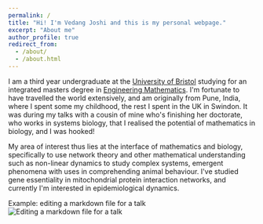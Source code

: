 ```yaml
---
permalink: /
title: "Hi! I'm Vedang Joshi and this is my personal webpage."
excerpt: "About me"
author_profile: true
redirect_from: 
  - /about/
  - /about.html
---
```


I am a third year undergraduate at the [University of Bristol](https://www.bristol.ac.uk) studying for an integrated masters degree in [Engineering Mathematics](http://www.bristol.ac.uk/engineering/departments/engineering-mathematics/). I'm fortunate to have travelled the world extensively, and am originally from Pune, India, where I spent some my childhood, the rest I spent in the UK in Swindon. It was during my talks with a cousin of mine who's finishing her doctorate, who works in systems biology, that I realised the potential of mathematics in biology, and I was hooked! 

My area of interest thus lies at the interface of mathematics and biology, specifically to use network theory and other mathematical understanding such as non-linear dynamics to study complex systems, emergent phenomena with uses in comprehending animal behaviour. I've studied gene essentiality in mitochondrial protein interaction networks, and currently I'm interested in epidemiological dynamics. 


Example: editing a markdown file for a talk
![Editing a markdown file for a talk](/images/editing-talk.png)


